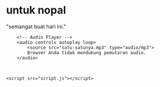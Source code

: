 <!DOCTYPE html>
<html lang="id">
<head>
    <meta charset="UTF-8">
    <meta name="viewport" content="width=device-width, initial-scale=1.0">
    <title>Ucapan Romantis untuk Kekasih</title>
    <link rel="stylesheet" href="style.css">
</head>
<body>
    <div class="container">
        <h1>untuk nopal</h1>
        <p id="ucapan-text">"semangat buat hari ini."</p>
        
        <!-- Audio Player -->
        <audio controls autoplay loop>
            <source src="satu-satunya.mp3" type="audio/mp3">
            Browser Anda tidak mendukung pemutaran audio.
        </audio>

      

    <script src="script.js"></script>
</body>
</html>
